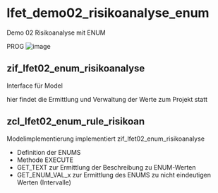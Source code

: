 # lfet_demo02_risikoanalyse_enum
Demo 02 Risikoanalyse mit ENUM

PROG 
![image](https://github.com/user-attachments/assets/d8f9df56-fba3-489b-bc1c-36918d4a4625)


## zif_lfet02_enum_risikoanalyse

Interface für Model

hier findet die Ermittlung und Verwaltung der Werte zum Projekt statt

## zcl_lfet02_enum_rule_risikoan

Modelimplementierung
implementiert zif_lfet02_enum_risikoanalyse

- Definition der ENUMS
- Methode EXECUTE
- GET_TEXT zur Ermittlung der Beschreibung zu ENUM-Werten
- GET_ENUM_VAL_x zur Ermittlung des ENUMS zu nicht eindeutigen Werten (Intervalle)

